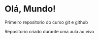 # Olá, Mundo!
 Primeiro repositorio do curso git e github

Repositorio criado durante uma aula ao vivo